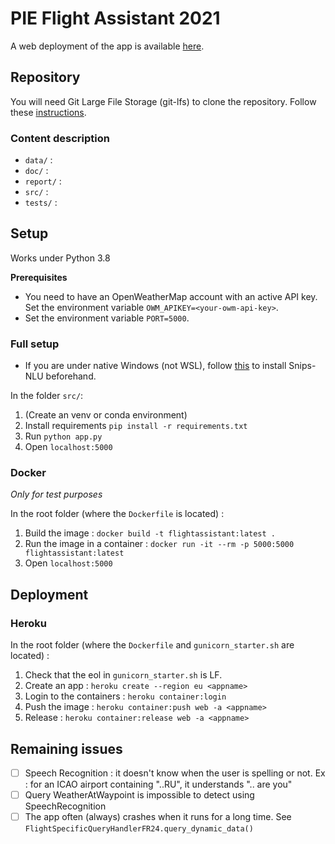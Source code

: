 # PIE Flight Assistant 2021

A web deployment of the app is available [here](https://pie2021-flightassistant-v21.herokuapp.com/).


## Repository
You will need Git Large File Storage (git-lfs) to clone the repository. Follow these [instructions](https://git-lfs.github.com/).

### Content description
- `data/` : 
- `doc/` : 
- `report/` : 
- `src/` : 
- `tests/` : 

## Setup 
Works under Python 3.8

**Prerequisites**
- You need to have an OpenWeatherMap account with an active API key. Set the environment variable `OWM_APIKEY=<your-owm-api-key>`.
- Set the environment variable `PORT=5000`.


### Full setup

- If you are under native Windows (not WSL), follow [this](https://snips-nlu.readthedocs.io/en/latest/installation.html) to install Snips-NLU beforehand.

In the folder `src/`:
1. (Create an venv or conda environment) 
2. Install requirements `pip install -r requirements.txt`
3. Run `python app.py`
4. Open `localhost:5000`

### Docker 
*Only for test purposes*

In the root folder (where the `Dockerfile` is located) :

1. Build the image : `docker build -t flightassistant:latest .`
2. Run the image in a container : `docker run -it --rm -p 5000:5000 flightassistant:latest`
3. Open `localhost:5000`

## Deployment

### Heroku
In the root folder (where the `Dockerfile` and `gunicorn_starter.sh` are located) :

1. Check that the eol in `gunicorn_starter.sh` is LF.
2. Create an app : `heroku create --region eu <appname>`
3. Login to the containers : `heroku container:login`
4. Push the image : `heroku container:push web -a <appname>`
5. Release : `heroku container:release web -a <appname>`


## Remaining issues
- [ ] Speech Recognition : it doesn't know when the user is spelling or not. Ex : for an ICAO airport containing "..RU", it understands ".. are you"
- [ ] Query WeatherAtWaypoint is impossible to detect using SpeechRecognition
- [ ] The app often (always) crashes when it runs for a long time. See `FlightSpecificQueryHandlerFR24.query_dynamic_data()`